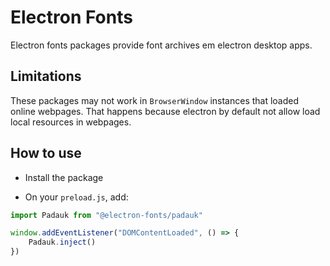 # Electron Fonts

Electron fonts packages provide font archives em electron desktop apps.

## Limitations

These packages may not work in `BrowserWindow` instances that loaded online webpages. That happens because electron by default not allow load local resources in webpages.

## How to use

* Install the package

* On your `preload.js`, add:

```ts
import Padauk from "@electron-fonts/padauk"

window.addEventListener("DOMContentLoaded", () => {
    Padauk.inject()
})
```